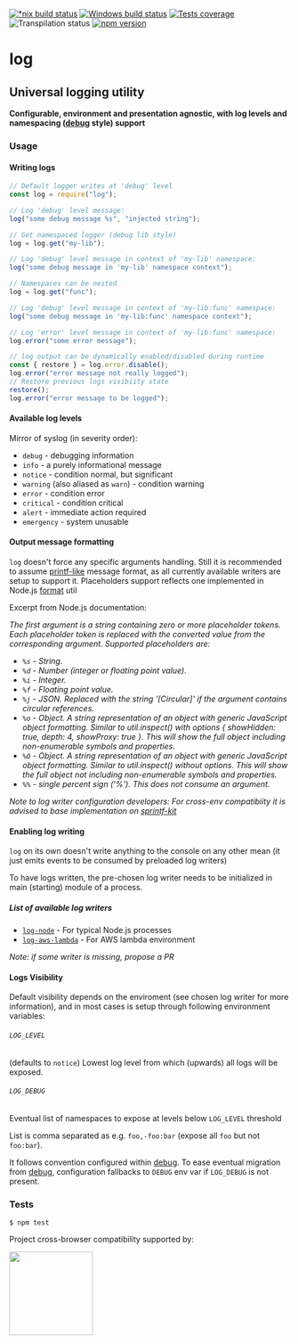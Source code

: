 [![*nix build status][nix-build-image]][nix-build-url]
[![Windows build status][win-build-image]][win-build-url]
[![Tests coverage][cov-image]][cov-url]
![Transpilation status][transpilation-image]
[![npm version][npm-image]][npm-url]

# log

## Universal logging utility

**Configurable, environment and presentation agnostic, with log levels and namespacing ([debug](https://github.com/visionmedia/debug#debug) style) support**

### Usage

#### Writing logs

```javascript
// Default logger writes at 'debug' level
const log = require("log");

// Log 'debug' level message:
log("some debug message %s", "injected string");

// Get namespaced logger (debug lib style)
log = log.get("my-lib");

// Log 'debug' level message in context of 'my-lib' namespace:
log("some debug message in 'my-lib' namespace context");

// Namespaces can be nested
log = log.get("func");

// Log 'debug' level message in context of 'my-lib:func' namespace:
log("some debug message in 'my-lib:func' namespace context");

// Log 'error' level message in context of 'my-lib:func' namespace:
log.error("some error message");

// log output can be dynamically enabled/disabled during runtime
const { restore } = log.error.disable();
log.error("error message not really logged");
// Restore previous logs visibiity state
restore();
log.error("error message to be logged");
```

#### Available log levels

Mirror of syslog (in severity order):

-   `debug` - debugging information
-   `info` - a purely informational message
-   `notice` - condition normal, but significant
-   `warning` (also aliased as `warn`) - condition warning
-   `error` - condition error
-   `critical` - condition critical
-   `alert` - immediate action required
-   `emergency` - system unusable

#### Output message formatting

`log` doesn't force any specific arguments handling. Still it is recommended to assume [printf-like](https://en.wikipedia.org/wiki/Printf_format_string) message
format, as all currently available writers are setup to support it. Placeholders support reflects one implemented in Node.js [format](https://nodejs.org/api/util.html#util_util_format_format_args) util

Excerpt from Node.js documentation:

_The first argument is a string containing zero or more placeholder tokens. Each placeholder token is replaced with the converted value from the corresponding argument. Supported placeholders are:_

-   _`%s` - String._
-   _`%d` - Number (integer or floating point value)._
-   _`%i` - Integer._
-   _`%f` - Floating point value._
-   _`%j` - JSON. Replaced with the string '[Circular]' if the argument contains circular references._
-   _`%o` - Object. A string representation of an object with generic JavaScript object formatting. Similar to util.inspect() with options { showHidden: true, depth: 4, showProxy: true }. This will show the full object including non-enumerable symbols and properties._
-   _`%O` - Object. A string representation of an object with generic JavaScript object formatting. Similar to util.inspect() without options. This will show the full object not including non-enumerable symbols and properties._
-   _`%%` - single percent sign ('%'). This does not consume an argument._

_Note to log writer configuration developers: For cross-env compatibiity it is advised to base implementation on [sprintf-kit](https://github.com/medikoo/sprintf-kit)_

#### Enabling log writing

`log` on its own doesn't write anything to the console on any other mean (it just emits events to be consumed by preloaded log writers)

To have logs written, the pre-chosen log writer needs to be initialized in main (starting) module of a process.

##### List of available log writers

-   [`log-node`](https://github.com/medikoo/log-node) - For typical Node.js processes
-   [`log-aws-lambda`](https://github.com/medikoo/log-aws-lambda) - For AWS lambda environment

_Note: if some writer is missing, propose a PR_

#### Logs Visibility

Default visibility depends on the enviroment (see chosen log writer for more information), and in most cases is setup through following environment variables:

###### `LOG_LEVEL`

(defaults to `notice`) Lowest log level from which (upwards) all logs will be exposed.

###### `LOG_DEBUG`

Eventual list of namespaces to expose at levels below `LOG_LEVEL` threshold

List is comma separated as e.g. `foo,-foo:bar` (expose all `foo` but not `foo:bar`).

It follows convention configured within [debug](https://github.com/visionmedia/debug#windows-note). To ease eventual migration from [debug](https://github.com/visionmedia/debug), configuration fallbacks to `DEBUG` env var if `LOG_DEBUG` is not present.

### Tests

    $ npm test

Project cross-browser compatibility supported by:

<a href="https://browserstack.com"><img src="https://bstacksupport.zendesk.com/attachments/token/Pj5uf2x5GU9BvWErqAr51Jh2R/?name=browserstack-logo-600x315.png" height="150" /></a>

[nix-build-image]: https://semaphoreci.com/api/v1/medikoo-org/log/branches/master/shields_badge.svg
[nix-build-url]: https://semaphoreci.com/medikoo-org/log
[win-build-image]: https://ci.appveyor.com/api/projects/status/i77xe4unnscrkews?svg=true
[win-build-url]: https://ci.appveyor.com/project/medikoo/log
[cov-image]: https://img.shields.io/codecov/c/github/medikoo/log.svg
[cov-url]: https://codecov.io/gh/medikoo/log
[transpilation-image]: https://img.shields.io/badge/transpilation-free-brightgreen.svg
[npm-image]: https://img.shields.io/npm/v/log.svg
[npm-url]: https://www.npmjs.com/package/log
